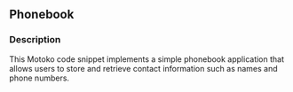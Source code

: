## Phonebook

### Description

This Motoko code snippet implements a simple phonebook application that allows users to store and retrieve contact information such as names and phone numbers.
